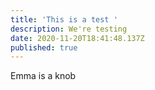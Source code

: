 ```yaml
---
title: 'This is a test '
description: We're testing
date: 2020-11-20T18:41:48.137Z
published: true
---
```

Emma is a knob
